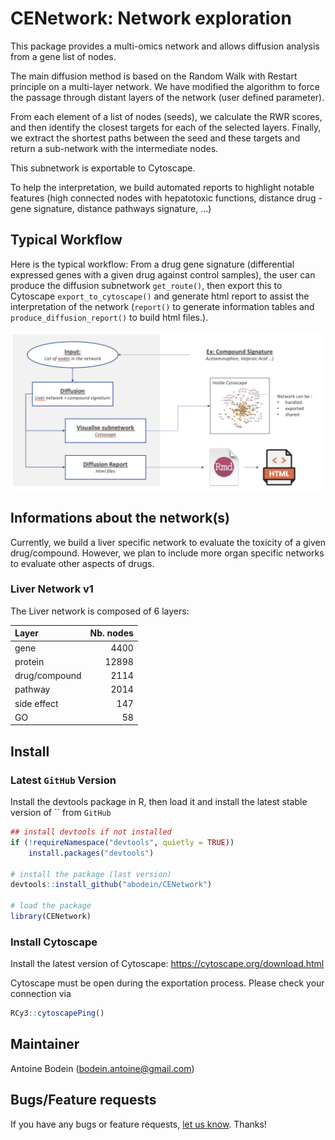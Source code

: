# CENetwork: Network exploration

This package provides a multi-omics network and allows diffusion analysis from a gene list of nodes.

The main diffusion method is based on the Random Walk with Restart principle on a multi-layer network.
We have modified the algorithm to force the passage through distant layers of the network (user defined parameter).

From each element of a list of nodes (seeds), we calculate the RWR scores, and then identify the closest targets for each of the selected layers. Finally, we extract the shortest paths between the seed and these targets and return a sub-network with the intermediate nodes.

This subnetwork is exportable to Cytoscape.

To help the interpretation, we build automated reports to highlight notable features (high connected nodes with hepatotoxic functions, distance drug - gene signature, distance pathways signature, ...)

## Typical Workflow

Here is the typical workflow:
From a drug gene signature (differential expressed genes with a given drug against control samples), the user can produce the diffusion subnetwork `get_route()`, then export this to Cytoscape `export_to_cytoscape()` and generate html report to assist the interpretation of the network (`report()` to generate information tables and `produce_diffusion_report()` to build html files.).


![](./vignettes/img/img_tiyical_workflow.png)

## Informations about the network(s)

Currently, we build a liver specific network to evaluate the toxicity of a given drug/compound.
However, we plan to include more organ specific networks to evaluate other aspects of drugs.

### Liver Network v1

The Liver network is composed of 6 layers:

| Layer|  Nb. nodes|
|:-------------|-----:|
|gene          |  4400|
|protein       | 12898|
|drug/compound |  2114|
|pathway       |  2014|
|side effect   |   147|
|GO            |    58|

## Install

### Latest `GitHub` Version

Install the devtools package in R, then load it and install the latest stable version of `` from `GitHub`

```r 
## install devtools if not installed
if (!requireNamespace("devtools", quietly = TRUE))
    install.packages("devtools")
    
# install the package (last version)
devtools::install_github("abodein/CENetwork")

# load the package
library(CENetwork)
```

### Install Cytoscape

Install the latest version of Cytoscape: https://cytoscape.org/download.html

Cytoscape must be open during the exportation process.
Please check your connection via

```r
RCy3::cytoscapePing()
```


## Maintainer
Antoine Bodein (<bodein.antoine@gmail.com>)

## Bugs/Feature requests

If you have any bugs or feature requests, [let us know](https://github.com/abodein/CENetwork/issues). Thanks!
